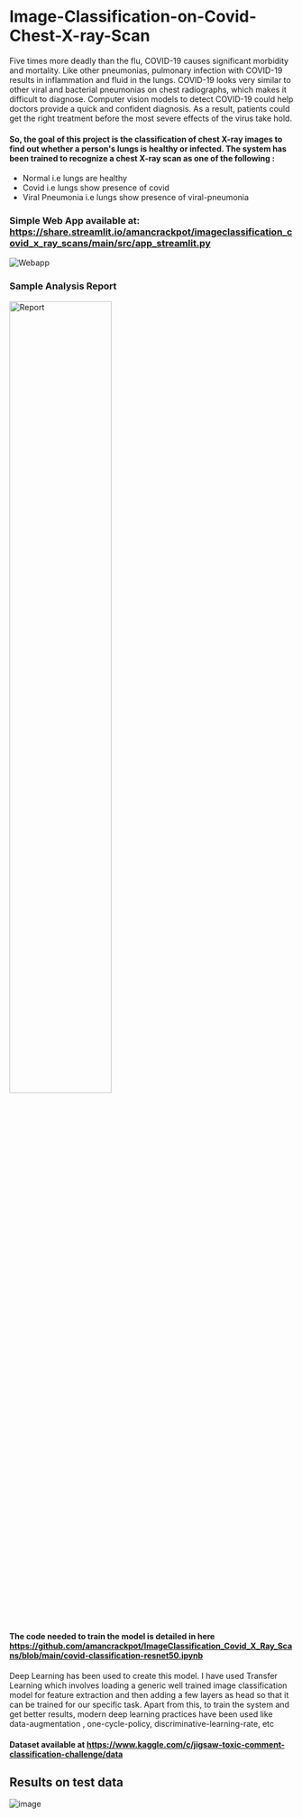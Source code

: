 # Image-Classification-on-Covid-Chest-X-ray-Scan

Five times more deadly than the flu, COVID-19 causes significant morbidity and mortality. Like other pneumonias, pulmonary infection with COVID-19 results in inflammation and fluid in the lungs. COVID-19 looks very similar to other viral and bacterial pneumonias on chest radiographs, which makes it difficult to diagnose. Computer vision models to detect COVID-19 could help doctors provide a quick and confident diagnosis. As a result, patients could get the right treatment before the most severe effects of the virus take hold.
#### So, the goal of this project is the classification of chest X-ray images to find out whether a person's lungs is healthy or infected. The system has been trained to recognize a chest X-ray scan as one of the following : 
- Normal i.e lungs are healthy
- Covid i.e lungs show presence of covid
- Viral Pneumonia i.e lungs show presence of viral-pneumonia

### Simple Web App available at: https://share.streamlit.io/amancrackpot/imageclassification_covid_x_ray_scans/main/src/app_streamlit.py

<p>
  <img alt="Webapp" src="https://github.com/tripathiGithub/ImageClassification_Covid_X_Ray_Scans/raw/main/Results/covid2.gif">
</p>

### Sample Analysis Report

<p>
  <img alt="Report" src="https://github.com/tripathiGithub/ImageClassification_Covid_X_Ray_Scans/raw/main/Results/covid_sample.png" width="60%">
</p>



#### The code needed to train the model is detailed in here https://github.com/amancrackpot/ImageClassification_Covid_X_Ray_Scans/blob/main/covid-classification-resnet50.ipynb
Deep Learning has been used to create this model. I have used Transfer Learning which involves loading a generic well trained image classification model for feature extraction and then adding a few layers as head so that it can be trained for our specific task. Apart from this, to train the system and get better results, modern deep learning practices have been used like data-augmentation , one-cycle-policy, discriminative-learning-rate, etc

#### Dataset available at https://www.kaggle.com/c/jigsaw-toxic-comment-classification-challenge/data
## Results on test data
![image](https://github.com/amancrackpot/ImageClassification_Covid_X_Ray_Scans/blob/main/Results/test_stats.png)
